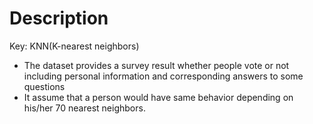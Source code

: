 # Description

Key: KNN(K-nearest neighbors)

- The dataset provides a survey result whether people vote or not including personal information and corresponding answers to some questions
- It assume that a person would have same behavior depending on his/her 70 nearest neighbors. 
